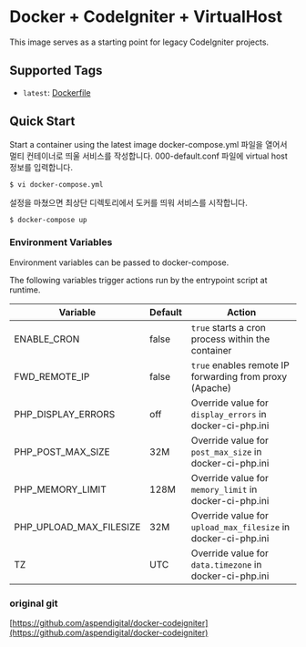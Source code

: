# Docker + CodeIgniter + VirtualHost

This image serves as a starting point for legacy CodeIgniter projects.  

## Supported Tags

- `latest`: [Dockerfile](https://github.com/hojin-kr/docker-codeigniter-hmvc/blob/master/Dockerfile)

## Quick Start

Start a container using the latest image
docker-compose.yml 파일을 열어서 멀티 컨테이너로 띄울 서비스를 작성합니다. 
000-default.conf 파일에 virtual host 정보를 입력합니다.

```shell
$ vi docker-compose.yml
```

설정을 마쳤으면 최상단 디렉토리에서 도커를 띄워 서비스를 시작합니다.

```shell
$ docker-compose up
```

### Environment Variables

Environment variables can be passed to docker-compose.

The following variables trigger actions run by the entrypoint script at runtime.

| Variable | Default | Action |
| -------- | ------- | ------ |
| ENABLE_CRON | false | `true` starts a cron process within the container |
| FWD_REMOTE_IP | false | `true` enables remote IP forwarding from proxy (Apache) |
| PHP_DISPLAY_ERRORS | off | Override value for `display_errors` in docker-ci-php.ini |
| PHP_POST_MAX_SIZE | 32M | Override value for `post_max_size` in docker-ci-php.ini |
| PHP_MEMORY_LIMIT | 128M | Override value for `memory_limit` in docker-ci-php.ini |
| PHP_UPLOAD_MAX_FILESIZE | 32M | Override value for `upload_max_filesize` in docker-ci-php.ini |
| TZ | UTC | Override value for `data.timezone` in docker-ci-php.ini |

### original git
[https://github.com/aspendigital/docker-codeigniter](https://github.com/aspendigital/docker-codeigniter)
